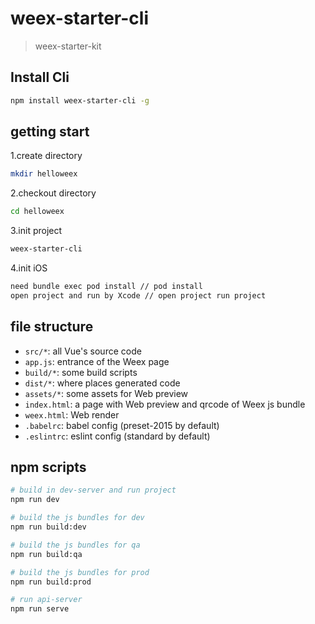 # weex-starter-cli

> weex-starter-kit

## Install Cli

```bash
npm install weex-starter-cli -g
```

## getting start

1.create directory

```bash
mkdir helloweex
```

2.checkout directory

```bash
cd helloweex
```

3.init project

```bash
weex-starter-cli
```

4.init iOS

```bash
need bundle exec pod install // pod install
open project and run by Xcode // open project run project
```


## file structure

* `src/*`: all Vue's source code
* `app.js`: entrance of the Weex page
* `build/*`: some build scripts
* `dist/*`: where places generated code
* `assets/*`: some assets for Web preview
* `index.html`: a page with Web preview and qrcode of Weex js bundle
* `weex.html`: Web render
* `.babelrc`: babel config (preset-2015 by default)
* `.eslintrc`: eslint config (standard by default)

## npm scripts

```bash
# build in dev-server and run project
npm run dev

# build the js bundles for dev
npm run build:dev

# build the js bundles for qa
npm run build:qa

# build the js bundles for prod
npm run build:prod

# run api-server
npm run serve
```
